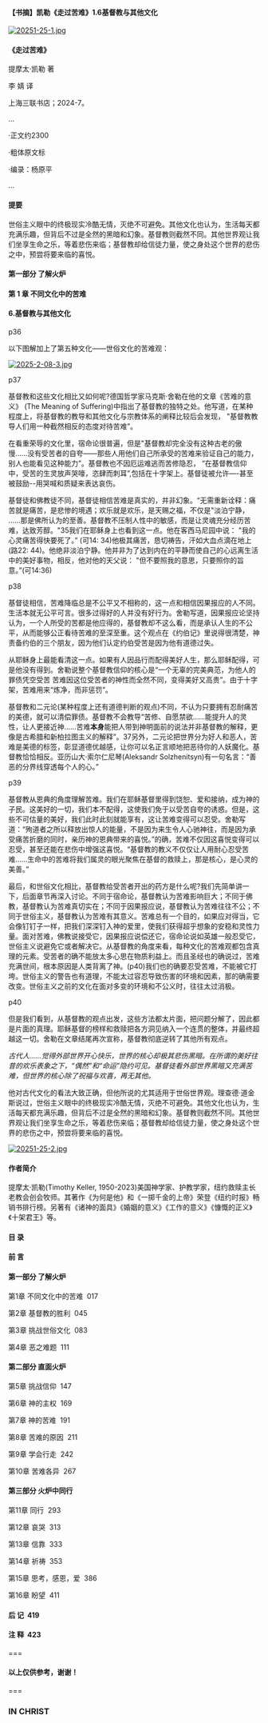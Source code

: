 
#### 【书摘】凯勒《走过苦难》1.6基督教与其他文化

[![20251-25-1.jpg](https://i.postimg.cc/RFmdxNCX/20251-25-1.jpg)](https://postimg.cc/7CB0gP22)

#### 《走过苦难》


提摩太·凯勒 著  


李 婧 译


上海三联书店；2024-7。



...

·正文约2300

·粗体原文标

·编录：杨原平

...



#### 提要

世俗主义眼中的终极现实冷酷无情，灭绝不可避免。其他文化也认为，生活每天都充满乐趣，但背后不过是全然的黑暗和幻象。基督教则截然不同。其他世界观让我们坐享生命之乐，等着悲伤来临；基督教却给信徒力量，使之身处这个世界的悲伤之中，预尝将要来临的喜悦。

#### 第一部分 了解火炉



#### 第 1 章 不同文化中的苦难



#### 6.基督教与其他文化





p36



以下图解加上了第五种文化——世俗文化的苦难观：


[![2025-2-08-3.jpg](https://i.postimg.cc/7LxdyMGp/2025-2-08-3.jpg)](https://postimg.cc/ZWMV8NLc)





p37



基督教和这些文化相比又如何呢?德国哲学家马克斯·舍勒在他的文章《苦难的意义》 (The Meaning of Suffering)中指出了基督教的独特之处。他写道，在某种程度上，将基督教的教导和其他文化与宗教体系的阐释比较后会发现， "基督教教导人们用一种截然相反的态度对待苦难”。



在看重荣辱的文化里，宿命论很普遍，但是"基督教却完全没有这种古老的傲慢……没有受苦者的自夸——那些人用他们自己所承受的苦难来验证自己的能力，别人也能看见这种能力”。基督教也不因厄运难逃而苦修隐忍， “在基督教信仰中，受苦的生灵放声哭嚎，恣肆而刺耳”,包括在十字架上。基督徒被允许—-甚至被鼓励--用哭喊和质疑来表达哀伤。



基督徒和佛教徒不同，基督徒相信苦难是真实的，并非幻象。“无需重新诠释：痛苦就是痛苦，是悲惨的境遇；欢乐就是欢乐，是天赐之福，不仅是"淡泊宁静， ……那是佛所认为的至善。基督教不压制人性中的敏感，而是让灵魂充分经历苦难，达致芳醇。"35我们在耶稣身上也看到这一点。他在客西马尼园中说： "我的心灵痛苦得快要死了。” (可14: 34)他极其痛苦，恳切祷告，汗如大血点滴在地上(路22: 44)。他绝非淡泊宁静。他并非为了达到内在的平静而使自己的心远离生活中的美好事物，相反，他对他的天父说： "但不要照我的意思，只要照你的旨意。”(可14:36)



p38



基督徒相信，苦难降临总是不公平又不相称的，这一点和相信因果报应的人不同。生活本就无公平可言。很多过得好的人并没有好行为。舍勒写道，因果报应论坚持认为，一个人所受的苦都是他应得的，基督教却不这么看，而是承认人生的不公平，从而能够公正看待苦难的至深至重。这个观点在《约伯记》里说得很清楚，神责备约伯的三个朋友，因为他们认定约伯受苦是因为他有道德过失。



从耶稣身上最能看清这一点。如果有人因品行而配得美好人生，那么耶稣配得，可是他没有得到。舍勒说整个基督教信仰的核心是“一个无辜的完美典范，为他人的罪债凭空受苦 苦难因这位受苦者的神性而全然不同，变得美好又高贵”。由于十字架，苦难用来“炼净，而非惩罚”。



基督教和二元论(某种程度上还有道德判断的观点)不同，不认为只要拥有忍耐痛苦的美德，就可以清偿罪债。基督教不会教导“苦修、自愿禁欲……能提升人的灵性，让人更接近神……苦难**本身**能把人带到神明面前的说法并非基督教的解释，更像是古希腊和新柏拉图主义的解释”。37另外，二元论把世界分为好人和恶人，苦难是美德的标签，彰显道德优越感，让你可以名正言顺地把恶待你的人妖魔化。基督教恰恰相反。亚历山大·索尔仁尼琴(Aleksandr Solzhenitsyn)有一句名言：“善恶的分界线穿透每个人的心。”



p39



基督教从恩典的角度理解苦难。我们在耶稣基督里得到饶恕、爱和接纳，成为神的子民。这美好的一切，我们本不配得，这使我们免于以受苦自夸的诱惑。但是，这些不可估量的美好，我们此时此刻就能享有，这让苦难变得可以忍受。舍勒写道：“殉道者之所以释放出惊人的能量，不是因为来生令人心驰神往，而是因为承受痛苦折磨的同时，亲历神的恩典带来的喜悦。”的确，苦难不仅因这喜悦变得可以忍受，甚至还能在悲伤中增强这喜悦。“基督教的教义不仅仅让人用耐心忍受苦难……生命中的苦难将我们属灵的眼光聚焦在基督的救赎上，那是核心，是心灵的美善。”



最后，和世俗文化相比，基督教给受苦者开出的药方是什么呢?我们先简单讲一下，后面章节再深入讨论。不同于宿命论，基督教认为苦难影响巨大；不同于佛教，基督教认为苦难真切实在；不同于因果报应说，基督教认为苦难往往不公；不同于世俗主义，基督教认为苦难有其意义。苦难总有一个目的，如果应对得当，它会像钉钉子一样，把我们深深钉入神的爱里，使我们获得超乎想象的安稳和灵性力量。面对苦难，佛教说接受它，因果报应说偿还它，宿命论说如英雄一般忍受它，世俗主义说避免它或者解决它。从基督教的角度来看，每种文化的苦难观都包含真理的元素。受苦者的确不能放太多心思在物质利益上。而且圣经也的确说过，苦难充满世间，根本原因是人类背离了神。(p40)我们也的确要忍受苦难，不能被它打垮。世俗主义的警告也有道理，不能太过容忍导致伤害的环境和因素，那的确需要改变。世俗主义之前的文化在面对多变的环境和不公义时，往往太过消极。



p40



但是我们看到，从基督教的观点出发，这些方法都太片面，把问题分解了，因此都是片面的真理。耶稣基督的榜样和救赎把各方洞见纳入一个连贯的整体，并最终超越这一切。舍勒在文章结尾再次宣称，基督教彻底逆转了其他所有观点。



*古代人……觉得外部世界开心快乐，世界的核心却极其悲伤黑暗。在所谓的美好往昔的欢乐表象之下，“偶然”和“命运”隐约可见。基督徒看外部世界黑暗又充满苦难，但世界的核心除了祝福与欢喜，再无其他。*



他对古代文化的看法大致正确，但他所说的尤其适用于世俗世界观。理查德·道金斯说过，世俗主义眼中的终极现实冷酷无情，灭绝不可避免。其他文化也认为，生活每天都充满乐趣，但背后不过是全然的黑暗和幻象。基督教则截然不同。其他世界观让我们坐享生命之乐，等着悲伤来临；基督教却给信徒力量，使之身处这个世界的悲伤之中，预尝将要来临的喜悦。





[![20251-25-2.jpg](https://i.postimg.cc/BvHpzx3j/20251-25-2.jpg)](https://postimg.cc/676C24yK)


#### 作者简介



提摩太·凯勒(Timothy Keller, 1950-2023)美国神学家、护教学家，纽约救赎主长老教会创会牧师。其著作《为何是他》和《一掷千金的上帝》荣登《纽约时报》畅销书排行榜。另著有《诸神的面具》《婚姻的意义》《工作的意义》《慷慨的正义》《十架君王》等。





#### 目 录



#### 前 言



#### 第一部分 了解火炉



第1章 不同文化中的苦难  017





第2章 基督教的胜利  045





第3章 挑战世俗文化  083



第4章 恶之难题  111



#### 第二部分 直面火炉



第5章 挑战信仰  147



第6章 神的主权  169





第7章 神的苦难  191





第8章 苦难的原因  211





第9章 学会行走  242





第10章 苦难各异  267



#### 第三部分 火炉中同行



第11章 同行  293





第12章 哀哭  313





第13章 信靠  333





第14章 祈祷  353





第15章 思考，感恩，爱  386





第16章 盼望  411



#### 后 记  419





#### 注 释  423



===

#### 以上仅供参考，谢谢！

===


### IN CHRIST

